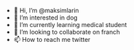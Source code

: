 - 👋 Hi, I’m @maksimlarin
- 👀 I’m interested in dog
- 🌱 I’m currently learning medical student 
- 💞️ I’m looking to collaborate on franch
- 📫 How to reach me twitter

<!---
maksimlarin/maksimlarin is a ✨ special ✨ repository because its `README.md` (this file) appears on your GitHub profile.
You can click the Preview link to take a look at your changes.
--->
